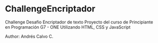 # ChallengeEncriptador
Challenge Desafio Encriptador de texto
Proyecto del curso de Principiante en Programación G7 - ONE
Utilizando HTML, CSS y JavaScript

Author: Andrés Calvo C.
